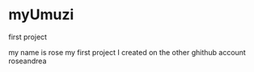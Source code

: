 # myUmuzi
first project

my name is rose my first project I created on the other ghithub account roseandrea

